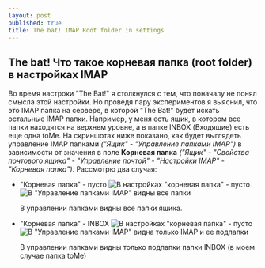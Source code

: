```yaml
---
layout: post
published: true
title: The bat! IMAP Root folder in settings
---
```

## The bat! Что такое корневая папка (root folder) в настройках IMAP

Во время настроки "The Bat!" я столкнулся с тем, что поначалу не понял смысла этой настройки. Но проведя пару экспериментов я выяснил, что это IMAP папка на сервере, в которой "The Bat!" будет искать остальные IMAP папки.
Например, у меня есть ящик, в котором все папки находятся на верхнем уровне, а в папке INBOX (Входящие) есть еще одна toMe. На скриншотах ниже показано, как будет выглядеть управление IMAP папками _("Ящик" - "Управление папками IMAP")_ в зависимости от значения в поле **Корневая папка** _("Ящик" - "Свойства почтового ящика" - "Управление почтой" - "Настройки IMAP" - "Корневая папка")_. Рассмотрю два случая:

* "Корневая папка" - пусто
![В настройках "корневая папка" - пусто]({{site.baseurl}}/images/emptyRootFolder.jpg)
![В "Управление папками IMAP" видны все папки]({{site.baseurl}}/images/imapWithEmptyRootFolder.jpg)
  
  В управлении папками видны все папки ящика.

* "Корневая папка" - INBOX
![В настройках "корневая папка" - пусто]({{site.baseurl}}/images/filledRootFolder.jpg)
![В "Управление папками IMAP" видна только IMAP и ее подпапки]({{site.baseurl}}/images/imapWithFilledRootFolder.jpg)

  В управлении папками видны только подпапки папки INBOX (в моем случае папка toMe)
